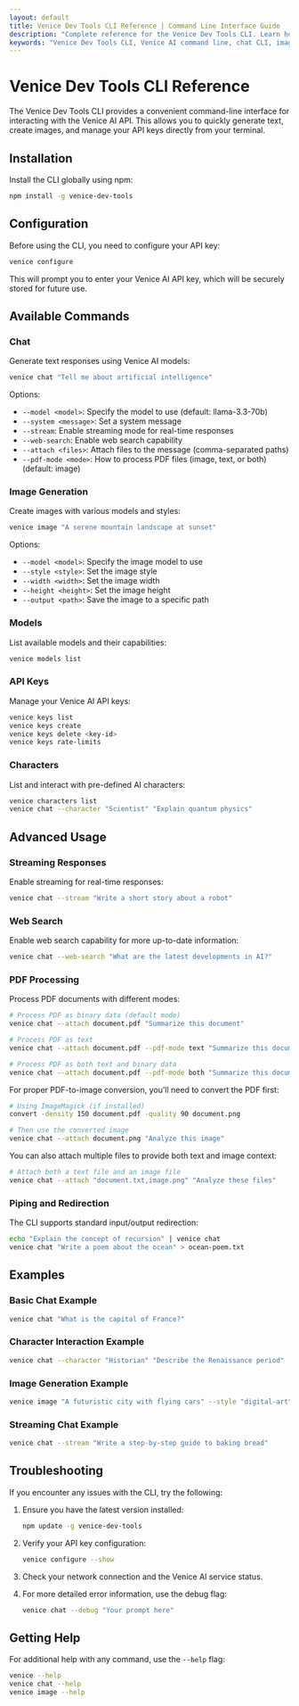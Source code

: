 ```yaml
---
layout: default
title: Venice Dev Tools CLI Reference | Command Line Interface Guide
description: "Complete reference for the Venice Dev Tools CLI. Learn how to use the command line interface for chat completions, image generation, PDF processing, and more."
keywords: "Venice Dev Tools CLI, Venice AI command line, chat CLI, image generation CLI, PDF processing CLI"
---
```


# Venice Dev Tools CLI Reference

The Venice Dev Tools CLI provides a convenient command-line interface for interacting with the Venice AI API. This allows you to quickly generate text, create images, and manage your API keys directly from your terminal.

## Installation

Install the CLI globally using npm:

```bash
npm install -g venice-dev-tools
```

## Configuration

Before using the CLI, you need to configure your API key:

```bash
venice configure
```

This will prompt you to enter your Venice AI API key, which will be securely stored for future use.

## Available Commands

### Chat

Generate text responses using Venice AI models:

```bash
venice chat "Tell me about artificial intelligence"
```

Options:
- `--model <model>`: Specify the model to use (default: llama-3.3-70b)
- `--system <message>`: Set a system message
- `--stream`: Enable streaming mode for real-time responses
- `--web-search`: Enable web search capability
- `--attach <files>`: Attach files to the message (comma-separated paths)
- `--pdf-mode <mode>`: How to process PDF files (image, text, or both) (default: image)

### Image Generation

Create images with various models and styles:

```bash
venice image "A serene mountain landscape at sunset"
```

Options:
- `--model <model>`: Specify the image model to use
- `--style <style>`: Set the image style
- `--width <width>`: Set the image width
- `--height <height>`: Set the image height
- `--output <path>`: Save the image to a specific path

### Models

List available models and their capabilities:

```bash
venice models list
```

### API Keys

Manage your Venice AI API keys:

```bash
venice keys list
venice keys create
venice keys delete <key-id>
venice keys rate-limits
```

### Characters

List and interact with pre-defined AI characters:

```bash
venice characters list
venice chat --character "Scientist" "Explain quantum physics"
```

## Advanced Usage

### Streaming Responses

Enable streaming for real-time responses:

```bash
venice chat --stream "Write a short story about a robot"
```

### Web Search

Enable web search capability for more up-to-date information:

```bash
venice chat --web-search "What are the latest developments in AI?"
```

### PDF Processing

Process PDF documents with different modes:

```bash
# Process PDF as binary data (default mode)
venice chat --attach document.pdf "Summarize this document"

# Process PDF as text
venice chat --attach document.pdf --pdf-mode text "Summarize this document"

# Process PDF as both text and binary data
venice chat --attach document.pdf --pdf-mode both "Summarize this document"
```

For proper PDF-to-image conversion, you'll need to convert the PDF first:

```bash
# Using ImageMagick (if installed)
convert -density 150 document.pdf -quality 90 document.png

# Then use the converted image
venice chat --attach document.png "Analyze this image"
```

You can also attach multiple files to provide both text and image context:

```bash
# Attach both a text file and an image file
venice chat --attach "document.txt,image.png" "Analyze these files"
```

### Piping and Redirection

The CLI supports standard input/output redirection:

```bash
echo "Explain the concept of recursion" | venice chat
venice chat "Write a poem about the ocean" > ocean-poem.txt
```

## Examples

### Basic Chat Example

```bash
venice chat "What is the capital of France?"
```

### Character Interaction Example

```bash
venice chat --character "Historian" "Describe the Renaissance period"
```

### Image Generation Example

```bash
venice image "A futuristic city with flying cars" --style "digital-art" --output city.png
```

### Streaming Chat Example

```bash
venice chat --stream "Write a step-by-step guide to baking bread"
```

## Troubleshooting

If you encounter any issues with the CLI, try the following:

1. Ensure you have the latest version installed:
   ```bash
   npm update -g venice-dev-tools
   ```

2. Verify your API key configuration:
   ```bash
   venice configure --show
   ```

3. Check your network connection and the Venice AI service status.

4. For more detailed error information, use the debug flag:
   ```bash
   venice chat --debug "Your prompt here"
   ```

## Getting Help

For additional help with any command, use the `--help` flag:

```bash
venice --help
venice chat --help
venice image --help